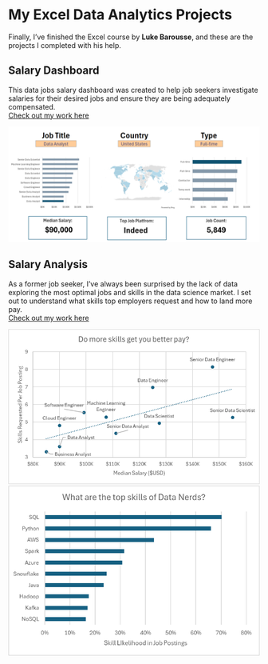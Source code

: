 # My Excel Data Analytics Projects  

Finally, I’ve finished the Excel course by **Luke Barousse**, and these are the projects I completed with his help.  

## Salary Dashboard  
This data jobs salary dashboard was created to help job seekers investigate salaries for their desired jobs and ensure they are being adequately compensated.  
[Check out my work here](Jobs%20Dashboard.xlsx)  

![1_Salary_Dashboard_Final_Dashboard](/Images/1_Salary_Dashboard.png)  

## Salary Analysis  
As a former job seeker, I’ve always been surprised by the lack of data exploring the most optimal jobs and skills in the data science market. I set out to understand what skills top employers request and how to land more pay.  
[Check out my work here](Analysis.xlsx)  

![2_Project_Analysis_Chart1](/Images/2_Project_Analysis_Chart1.png)  
![2_Project_Analysis_Chart3](/Images/2_Project_Analysis_Chart3.png)
